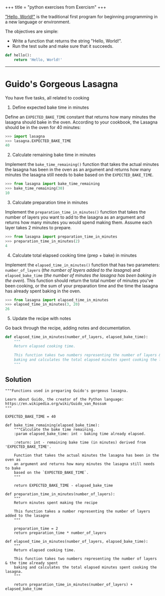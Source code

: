 +++
title = "python exercises from Exercism"
+++

["Hello, World!"](http://en.wikipedia.org/wiki/%22Hello,_world!%22_program) is the traditional first program for beginning programming in a new language or environment.

The objectives are simple:

- Write a function that returns the string "Hello, World!".
- Run the test suite and make sure that it succeeds.

``` python
def hello():
    return 'Hello, World!'
```

---

# Guido's Gorgeous Lasagna

You have five tasks, all related to cooking

1. Define expected bake time in minutes

Define an `EXPECTED_BAKE_TIME` constant that returns how many minutes the lasagna should bake in the oven.
According to your cookbook, the Lasagna should be in the oven for 40 minutes:

```python
>>> import lasagna
>>> lasagna.EXPECTED_BAKE_TIME
40
```

2. Calculate remaining bake time in minutes

Implement the `bake_time_remaining()` function that takes the actual minutes the lasagna has been in the oven as an argument and returns how many minutes the lasagna still needs to bake based on the `EXPECTED_BAKE_TIME`.

```python
>>> from lasagna import bake_time_remaining
>>> bake_time_remaining(30)
10
```

3. Calculate preparation time in minutes

Implement the `preparation_time_in_minutes()` function that takes the number of layers you want to add to the lasagna as an argument and returns how many minutes you would spend making them.
Assume each layer takes 2 minutes to prepare.

```python
>>> from lasagna import preparation_time_in_minutes
>>> preparation_time_in_minutes(2)
4
```

4. Calculate total elapsed cooking time (prep + bake) in minutes

Implement the `elapsed_time_in_minutes()` function that has two parameters: `number_of_layers` (_the number of layers added to the lasagna_) and `elapsed_bake_time` (_the number of minutes the lasagna has been baking in the oven_).
This function should return the total number of minutes you've been cooking, or the sum of your preparation time and the time the lasagna has already spent baking in the oven.

```python
>>> from lasagna import elapsed_time_in_minutes
>>> elapsed_time_in_minutes(3, 20)
26
```

5. Update the recipe with notes

Go back through the recipe, adding notes and documentation.

```python
def elapsed_time_in_minutes(number_of_layers, elapsed_bake_time):
    """
    Return elapsed cooking time.

    This function takes two numbers representing the number of layers & the time already spent 
    baking and calculates the total elapsed minutes spent cooking the lasagna.
    """
```

## Solution

```
"""Functions used in preparing Guido's gorgeous lasagna.

Learn about Guido, the creator of the Python language: https://en.wikipedia.org/wiki/Guido_van_Rossum
"""

EXPECTED_BAKE_TIME = 40

def bake_time_remaining(elapsed_bake_time):
    """Calculate the bake time remaining.
    :param elapsed_bake_time: int - baking time already elapsed.

    :return: int - remaining bake time (in minutes) derived from 'EXPECTED_BAKE_TIME'.

    Function that takes the actual minutes the lasagna has been in the oven as
    an argument and returns how many minutes the lasagna still needs to bake
    based on the `EXPECTED_BAKE_TIME`.
    """

    return EXPECTED_BAKE_TIME - elapsed_bake_time

def preparation_time_in_minutes(number_of_layers):
    """
    Return minutes spent making the recipe

    This function takes a number representing the number of layers added to the lasagne
    """

    preparation_time = 2
    return preparation_time * number_of_layers

def elapsed_time_in_minutes(number_of_layers, elapsed_bake_time):
    """
    Return elapsed cooking time.

    This function takes two numbers representing the number of layers & the time already spent 
    baking and calculates the total elapsed minutes spent cooking the lasagna.
    """

    return preparation_time_in_minutes(number_of_layers) + elapsed_bake_time
```

